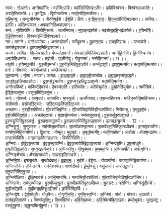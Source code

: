 

  
त्वन्न॑:। नो॒अ॒ग्ने॒। अ॒ग्ने॒महो॑भि:। महो॑भि:पा॒हि। महो॑भि॒रिति॒मह॑:ऽभि:। पा॒हिविश्व॑स्य। विश्व॑स्या॒अरा॑ते:। अरा॑ते॒रित्यरा॑ते:।। उ॒तद्वि॒ष:। द्वि॒षोमर्त्य॑स्य। मर्त्य॒स्येति॒मर्त्य॑स्य।।  
न॒हिम॒न्यु:। म॒न्यु:पौरु॑षेय:। पौरु॑षेय॒ईशे॑। ईशे॒हि। हिव॑:। व॒:प्रि॒य॒जा॒त॒। प्रि॒य॒जा॒तेति॑प्रियऽजात।। त्वमित्। इद॑सि। अ॒सि॒क्षपा॑वान्। क्षपा॑वा॒निति॒क्षपा॑ऽवान्।।  
सन॑:। नो॒विश्वे॑भि:। विश्वे॑भि॒रूर्ज॑:। ऊर्जो॑नपात्। न॒पा॒द्भद्र॑शोचे। भद्र॑शोच॒इति॒भद्र॑ऽशोचे।। र॒यिन्दे॑हि। दे॒हि॒वि॒श्ववा॑रं। वि॒श्ववा॑र॒मिति॑वि॒श्वऽवा॑रं।।  
नतं। तम॑ग्ने। अ॒ग्ने॒अरा॑तय:। अरा॑तयो॒मर्तं॑। मर्तं॑युवन्त। यु॒व॒न्त॒रा॒य:। रा॒यइति॑रा॒य:।। यन्त्राय॑से। त्राय॑सेदा॒श्वासं॑। दा॒श्वास॒मिति॑दा॒श्वासं॑।।  
यन्त्वं। त्वंवि॑प्र। वि॒प्र॒मे॒धसा॑तौ। मे॒धसा॑ता॒वग्ने॑। मे॒धसा॑ता॒विति॑मे॒धऽसा॑तौ। अग्ने॑हि॒नोषि॑। हि॒नोषि॒धना॑य। धना॒येति॒धना॑य।। सतव॑। तवो॒ती। ऊ॒तीगोषु॑। गोषु॒गन्ता॑। गन्तेति॒गन्ता॑।। 11 ।।  
त्वंर॒यिं। र॒यिम्पु॑रु॒वीरं॑। पु॒रु॒वीर॒मग्ने॑। पु॒रु॒वीर॒मिति॑पु॒रु॒ऽवीरं॑। अग्ने॑दा॒शुषे॑। दा॒शुषे॒मर्त्या॑य। मर्त्या॒येति॒मर्त्या॑य।। प्रन॑:। नो॒वस्य॑:। वस्यो॒अच्छ॑। अच्छेत्यच्छ॑।।  
उ॒रु॒ष्याण॑:। नो॒मा। मापरा॑। परा॑दा:। दा॒अ॒घा॒य॒ते। अ॒घा॒य॒ते॒जा॑तवेद:। अ॒घ॒य॒तइत्य॑घ॒ऽय॒ते। जा॒त॒वे॒द॒इति॑जातऽवेद:।। दु॒रा॒ध्ये॒३॒॑मर्ता॑य। दु॒रा॒ध्य१॒॑इति॑दु॒:ऽआ॒ध्ये॑। मर्ता॒येति॒मर्ता॑य।।  
अग्ने॒माकि॑ष्टे। माकि॑ष्टेदे॒वस्य॑। दे॒वस्य॑रा॒तिं। रा॒तिमदे॑व:। अदे॑वोयुयोत। यु॒यो॒तेति॑युयोत।। त्वमी॑शिषे। ई॒शि॒षे॒मवसू॑नां। वसू॑ना॒मिति॒वसू॑नां।।  
सन॑:। नो॒वस्व॑:। वस्व॒उप॑। उप॑मासि। मा॒स्यूर्ज॑:। ऊर्जो॑नपात्। न॒पा॒न्माहि॑नस्य। माहि॑न॒स्येति॒माहि॑नस्य।। सखे॑वसो। व॒सो॒ज॒रि॒तृभ्य॑:। ज॒रि॒तृभ्य॒इति॑ज॒रि॒तृऽभ्य॑:।।  
अच्छा॑न:। न॒श्शी॒रशो॑चिषं। शी॒रशो॑चिषं॒गिर॑:। शी॒रशो॑चिष॒मिति॑शी॒रऽशो॑चिषं। गिरो॑यन्तु। य॒न्तु॒द॒र्श॒तं। द॒र्श॒तमिति॑द॒र्श॒तं।। अच्छा॑य॒ज्ञास॑:। य॒ज्ञासो॒नम॑सा। नम॑सापुरू॒वसुं॑। पु॒रू॒वसुं॑पुरुप्रश॒स्तं। पु॒रु॒वसु॒मिति॑पु॒रु॒ऽवसुं॑। पु॒रु॒प्र॒श॒स्तमू॒तये॑। पु॒रु॒प्र॒श॒स्तमिति॑पु॒रु॒ऽप्र॒श॒स्तं। ऊ॒तय॒इत्यू॒तये॑।। 12 ।।  
अ॒ग्निंसू॒नुं। सू॒नुंसह॑स:। सह॑सोजा॒तवे॑दसं। जा॒तवे॑दसन्दा॒नाय॑। जा॒तवे॑दस॒मिति॑जा॒तऽवे॑दसं। दा॒नाय॒वार्या॑णां। वार्या॑णा॒मिति॒वार्या॑णां।। द्वि॒ताय:। योभूत्। भूद॒मृत॑:। अ॒मृतो॒मर्त्ये॑षु। मर्त्ये॒ष्वाहोता॑। आहोता॑। होता॑म॒न्द्रत॑म:। म॒न्द्रत॑मोवि॒शि। म॒न्द्रत॑म॒इति॑म॒न्द्रऽत॑म:। वि॒शीति॑वि॒शि।।  
अ॒ग्निव॑:। वो॒दे॒व॒य॒ज्यया॑। दे॒व॒य॒ज्य॒याग्निं। दे॒व॒य॒ज्ययेति॑दे॒व॒ऽय॒ज्यया॑। अ॒ग्निम्प्र॑य॒ति। प्र॒य॒त्य॑ध्व॒रे। प्र॒य॒तीति॑प्र॒ऽय॒ति। अ॒ध्व॒रइत्य॑ध्व॒रे।। अ॒ग्निन्धी॒षु। धी॒षुप्र॑थ॒मं। प्र॒थ॒मम॒ग्निं। अ॒ग्निमर्व॑ति। अर्व॑त्य॒ग्निं। अ॒ग्निङ्क्षैत्रा॑य। क्षैत्रा॑य॒साध॑से। साध॑स॒इति॒साध॑से।।  
अ॒ग्निमि॒षां। इ॒षांस॒ख्ये। स॒ख्येद॑दातु। द॒दा॒तु॒न॒:। न॒ईशे॑। ईशे॒य:। योवार्या॑णां। वार्या॑णा॒मिति॒वार्या॑णां।। अ॒ग्निन्तो॒के। तो॒केतन॑ये। तन॑ये॒शश्व॑त्। शश्व॑दीमहे। ई॒म॒हे॒वसुं॑। वसुं॒सन्तं॑। सन्तं॑तनू॒पां। त॒नू॒पामिति॑त॒नू॒ऽपां।।  
अ॒ग्निमी॑ळिष्व। ई॒ळि॒ष्वाव॑से। अव॑से॒गाथा॑भि:। गाथा॑भिशी॒रशो॑चिषं। शी॒रशो॑चिष॒मिति॑शी॒रऽशो॑चिषं।। अ॒ग्निंरा॒ये। रा॒येपु॑रुमीळ्ह। पु॒रु॒मी॒ळ्ह॒श्रु॒तं। पु॒रु॒मी॒ह्ळेति॑पुरुऽमीह्ळ। श्रु॒तन्नर॑:। नरो॒ग्निं। अ॒ग्निंसु॑दी॒तये॑। सु॒दी॒तये॑छ॒र्दि:। सु॒दी॒तय॒इति॑सु॒ऽदी॒तये॑। छ॒र्दिरिति॑छ॒र्दि:।।  
अ॒ग्निन्द्वेष॑:। द्वेषो॒योत॒वै। योत॒वैन॑:। नो॒गृ॒णी॒म॒सि॒। गृ॒णी॒म॒स्य॒ग्निं। अ॒ग्निंशं। शंयो:। योश्च॑। च॒दात॑वे। दात॑व॒इति॒दात॑वे।। विश्वा॑सुवि॒क्षु। वि॒क्ष्व॑वि॒तेव॑। अ॒वि॒तेव॒हव्य॑:। अ॒वि॒तेवेत्य॑वि॒ता॒ऽइ॑व। हव्यो॒भुव॑त्। भुव॒द्वस्तु॑:। वस्तु॑रृषू॒णां। ऋ॒षू॒णामित्यृ॑षू॒णां।। 13 ।।  
